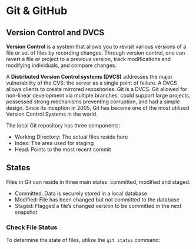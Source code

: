 # Git & GitHub

## Version Control and DVCS

**Version Control** is a system that allows you to revisit various versions of a file or set of files by recording changes. Through version control, one can revert a file or project to a previous version, track modifications and modifying individuals, and compare changes. 

A **Distributed Version Control systems (DVCS)** addresses the major vulnerability of the CVS: the server as a single point of failure. A DVCS allows clients to create mirrored repositories. Git is a DVCS. Git allowed for non-linear development via multiple branches, could support large projects, possessed strong mechanisms preventing corruption, and had a simple design. Since its inception in 2005, Git has become one of the most utilized Version Control Systems in the world.

The local Git repository has three components:
- Working Directory: The actual files reside here
- Index: The area used for staging
- Head: Points to the most recent commit

## States
Files in Git can reside in three main states: committed, modified and staged.
- Committed: Data is securely stored in a local database
- Modified: File has been changed but not committed to the database
- Staged: Flagged a file’s changed version to be committed in the next snapshot

### Check File Status
To determine the state of files, utilize the `git status` command:

